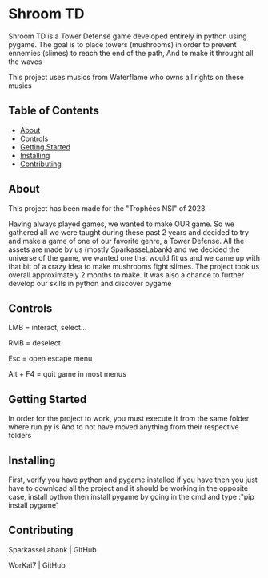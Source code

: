 # Shroom TD

Shroom TD is a Tower Defense game developed entirely in python using pygame.
The goal is to place towers (mushrooms) in order to prevent ennemies (slimes) to reach the end of the path,
And to make it throught all the waves

This project uses musics from Waterflame who owns all rights on these musics


## Table of Contents

- [About](#about)
- [Controls](#controls)
- [Getting Started](#getting_started)
- [Installing](#installing)
- [Contributing](#contributing)

## About
This project has been made for the "Trophées NSI" of 2023.

Having always played games, we wanted to make OUR game. So we gathered all we were taught during these past 2 years and decided to try and make a game of one of our favorite genre, a Tower Defense.
All the assets are made by us (mostly SparkasseLabank) and we decided the universe of the game, we wanted one that would fit us and we came up with that bit of a crazy idea to make mushrooms fight slimes.
The project took us overall approximately 2 months to make.
It was also a chance to further develop our skills in python and discover pygame

## Controls
LMB = interact, select...

RMB = deselect

Esc = open escape menu

Alt + F4 = quit game in most menus

## Getting Started
In order for the project to work, you must execute it from the same folder where run.py is
And to not have moved anything from their respective folders

## Installing
First, verify you have python and pygame installed
if you have then you just have to download all the project and it should be working
in the opposite case, install python
then install pygame by going in the cmd and type :"pip install pygame"

## Contributing
SparkasseLabank | GitHub

WorKai7 | GitHub
